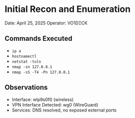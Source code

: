 # Initial Recon and Enumeration

Date: April 25, 2025
Operator: VO1DΞCK

## Commands Executed
- `ip a`
- `hostnamectl`
- `netstat -tuln`
- `nmap -sn 127.0.0.1`
- `nmap -sS -T4 -Pn 127.0.0.1`

## Observations
- Interface: wlp9s0f0 (wireless)
- VPN Interface Detected: wg0 (WireGuard)
- Services: DNS resolved, no exposed external ports
